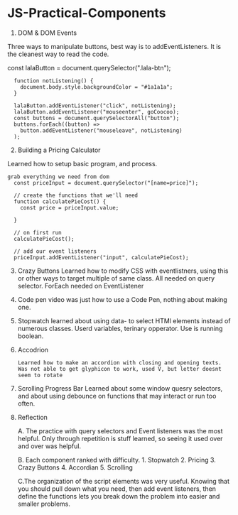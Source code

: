 # JS-Practical-Components

1. DOM & DOM Events

Three ways to manipulate buttons, best way is to addEventListeners. It is the cleanest way to read the code.

const lalaButton = document.querySelector(".lala-btn");

      function notListening() {
        document.body.style.backgroundColor = "#1a1a1a";
      }

      lalaButton.addEventListener("click", notListening);
      lalaButton.addEventListener("mouseenter", goCoocoo);
      const buttons = document.querySelectorAll("button");
      buttons.forEach((button) =>
        button.addEventListener("mouseleave", notListening)
      );

2. Building a Pricing Calculator

Learned how to setup basic program, and process.

    grab everything we need from dom
      const priceInput = document.querySelector("[name=price]");

      // create the functions that we'll need
      function calculatePieCost() {
        const price = priceInput.value;

      }

      // on first run
      calculatePieCost();

      // add our event listeners
      priceInput.addEventListener("input", calculatePieCost);

3.  Crazy Buttons
    Learned how to modify CSS with eventlistners, using this or other ways to target multiple of same class. All needed on query selector. ForEach needed on EventListener

4.  Code pen video was just how to use a Code Pen, nothing about making one.

5.  Stopwatch
    learned about using data- to select HTMl elements instead of numerous classes. Userd variables, terinary opperator.
    Use is running boolean.

6.  Accodrion

        Learned how to make an accordion with closing and opening texts.
        Was not able to get glyphicon to work, used V, but letter doesnt seem to rotate

7.  Scrolling Progress Bar
    Learned about some window quesry selectors, and about using debounce on functions that may interact or run too often.

8.  Reflection

    A. The practice with query selectors and Event listeners was the most helpful. Only through repetition is stuff learned, so seeing it used over and over was helpful.

    B. Each component ranked with difficulty. 1. Stopwatch 2. Pricing 3. Crazy Buttons 4. Accordian 5. Scrolling

    C.The organization of the script elements was very useful. Knowing that you should pull down what you need, then add event listeners, then define the functions lets you break down the problem into easier and smaller problems.
